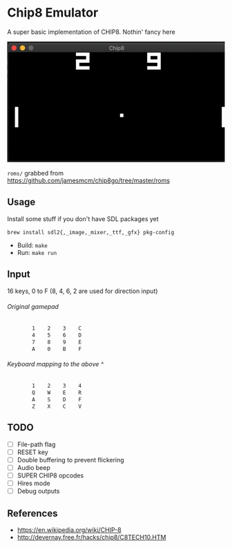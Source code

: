 # Chip8 Emulator

A super basic implementation of CHIP8. Nothin' fancy here

![](screens/pong.png)

`roms/` grabbed from https://github.com/jamesmcm/chip8go/tree/master/roms

## Usage

Install some stuff if you don't have SDL packages yet 
```
brew install sdl2{,_image,_mixer,_ttf,_gfx} pkg-config
```

- Build: `make`
- Run: `make run`

## Input
16 keys, 0 to F (8, 4, 6, 2 are used for direction input)

###### Original gamepad
```
        1    2    3    C
        4    5    6    D
        7    8    9    E
        A    0    B    F
```

###### Keyboard mapping to the above ^
```
        1    2    3    4
        Q    W    E    R
        A    S    D    F
        Z    X    C    V
```


## TODO

- [ ] File-path flag
- [ ] RESET key
- [ ] Double buffering to prevent flickering
- [ ] Audio beep
- [ ] SUPER CHIP8 opcodes
- [ ] Hires mode
- [ ] Debug outputs

## References

- https://en.wikipedia.org/wiki/CHIP-8
- http://devernay.free.fr/hacks/chip8/C8TECH10.HTM
